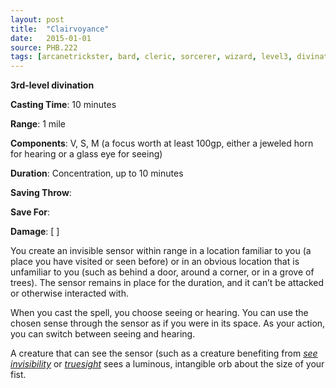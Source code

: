 ```yaml
---
layout: post
title:  "Clairvoyance"
date:   2015-01-01
source: PHB.222
tags: [arcanetrickster, bard, cleric, sorcerer, wizard, level3, divination]
---
```


**3rd-level divination**

**Casting Time**: 10 minutes

**Range**: 1 mile

**Components**: V, S, M (a focus worth at least 100gp, either a jeweled horn for hearing or a glass eye for seeing)

**Duration**: Concentration, up to 10 minutes

**Saving Throw**:

**Save For**:

**Damage**: [ ]

You create an invisible sensor within range in a location familiar to you (a place you have visited or seen before) or in an obvious location that is unfamiliar to you (such as behind a door, around a corner, or in a grove of trees). The sensor remains in place for the duration, and it can’t be attacked or otherwise interacted with.

When you cast the spell, you choose seeing or hearing. You can use the chosen sense through the sensor as if you were in its space. As your action, you can switch between seeing and hearing.

A creature that can see the sensor (such as a creature benefiting from *[see invisibility](../see-invisibility/ "see invisibility (lvl 2)")* or *[truesight](../truesight/)* sees a luminous, intangible orb about the size of your fist.
